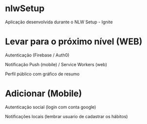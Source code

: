 # nlwSetup
Aplicação desenvolvida durante o NLW Setup - Ignite  

# Levar para o próximo nível (WEB)
Autenticação (Firebase / Auth0)

Notificação Push (mobile) / Service Workers (web)

Perfil público com gráfico de resumo

# Adicionar (Mobile)
Autenticação social (login com conta google)

Notificações locais (lembrar usuario de cadastrar os hábitos)


